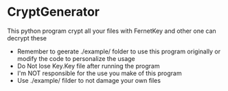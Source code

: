 # CryptGenerator
This python program crypt all your files with FernetKey and other one can decrypt these


  - Remember to geerate ./example/ folder to use this program originally or modify the code to personalize the usage
  - Do Not lose Key.Key file after running the program
  - I'm NOT responsible for the use you make of this program
  - Use ./example/ filder to not damage your own files 
